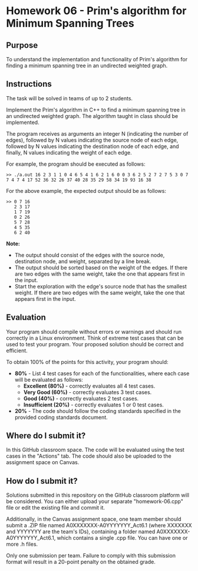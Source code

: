 # Homework 06 - Prim's algorithm for Minimum Spanning Trees

## Purpose
To understand the implementation and functionality of Prim's algorithm for finding a minimum spanning tree in an undirected weighted graph.

## Instructions
The task will be solved in teams of up to 2 students.

Implement the Prim's algorithm in C++ to find a minimum spanning tree in an undirected weighted graph. The algorithm taught in class should be implemented.

The program receives as arguments an integer N (indicating the number of edges), followed by N values indicating the source node of each edge, followed by N values indicating the destination node of each edge, and finally, N values indicating the weight of each edge.

For example, the program should be executed as follows:
```
>> ./a.out 16 2 3 1 1 0 4 6 5 4 1 6 2 1 6 0 0 3 6 2 5 2 7 2 7 5 3 0 7 7 4 7 4 17 52 36 32 26 37 40 28 35 29 58 34 19 93 16 38
```

For the above example, the expected output should be as follows:

```
>> 0 7 16
   2 3 17
   1 7 19
   0 2 26
   5 7 28
   4 5 35
   6 2 40
```

**Note:**
- The output should consist of the edges with the source node, destination node, and weight, separated by a line break.
- The output should be sorted based on the weight of the edges. If there are two edges with the same weight, take the one that appears first in the input.
- Start the exploration with the edge's source node that has the smallest weight. If there are two edges with the same weight, take the one that appears first in the input.

## Evaluation
Your program should compile without errors or warnings and should run correctly in a Linux environment. Think of extreme test cases that can be used to test your program.
Your proposed solution should be correct and efficient.

To obtain 100% of the points for this activity, your program should:

- **80%** - List 4 test cases for each of the functionalities, where each case will be evaluated as follows:
  - **Excellent (80%)** - correctly evaluates all 4 test cases.
  - **Very Good (60%)** - correctly evaluates 3 test cases.
  - **Good (40%)** - correctly evaluates 2 test cases.
  - **Insufficient (20%)** - correctly evaluates 1 or 0 test cases.
- **20%** - The code should follow the coding standards specified in the provided coding standards document.

## Where do I submit it?
In this GitHub classroom space. The code will be evaluated using the test cases in the "Actions" tab. The code should also be uploaded to the assignment space on Canvas. 

## How do I submit it?
Solutions submitted in this repository on the GitHub classroom platform will be considered. You can either upload your separate "homework-06.cpp" file or edit the existing file and commit it.

Additionally, in the Canvas assignment space, one team member should submit a .ZIP file named A0XXXXXXX-A0YYYYYYY_Act6.1 (where XXXXXXX and YYYYYYY are the team's IDs), containing a folder named A0XXXXXXX-A0YYYYYYY_Act6.1,
     which contains a single .cpp file. You can have one or more .h files.

Only one submission per team.
Failure to comply with this submission format will result in a 20-point penalty on the obtained grade.
